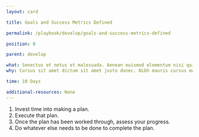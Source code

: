 ```yaml
---
layout: card

title: Goals and Success Metrics Defined

permalink: /playbook/develop/goals-and-success-metrics-defined

position: 0

parent: develop

what: Senectus et netus et malesuada. Aenean euismod elementum nisi quis. Sapien pellentesque habitant morbi tristique senectus et netus et.
why: Cursus sit amet dictum sit amet justo donec. Nibh mauris cursus mattis molestie a iaculis at. Porta non pulvinar neque laoreet.

time: 10 Days

additional-resources: None
---
```

1. Invest time into making a plan.
2. Execute that plan.
3. Once the plan has been worked through, assess your progress.
4. Do whatever else needs to be done to complete the plan.
